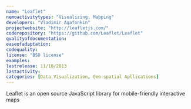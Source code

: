```yaml
---
name: "Leaflet"
nemoactivitytypes: "Visualizing, Mapping"
developers: "Vladimir Agafonkin"
projectwebsite: "http://leafletjs.com/"
coderepository: "https://github.com/Leaflet/Leaflet"
qualityofdocumentation: 
easeofadaptation: 
codequality: 
license: "BSD license"
examples: 
lastrelease: 11/18/2013
lastactivity: 
categories: [Data Visualization, Geo-spatial Apllications]
---
```

Leaflet is an open source JavaScript library for mobile-friendly interactive maps
